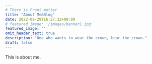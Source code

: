 ```yaml
---
# There is Front matter
title: "About Me&Blog"
date: 2022-09-29T16:27:22+08:00
# featured_image: '/images/banner1.jpg'
featured_image: ''
omit_header_text: true
description: "One who wants to wear the crown, bear the crown."
draft: false
---
```


This is about me.
